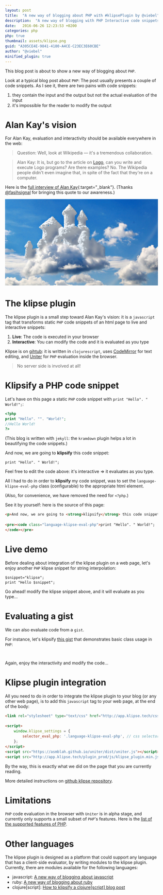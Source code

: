 ```yaml
---
layout: post
title:  "A new way of blogging about PHP with #klipsePlugin by @viebel"
description:  "A new way of blogging with PHP Interactive code snippets powered by the klipse plugin."
date:   2016-06-26 12:23:53 +0200
categories: php
php: true
thumbnail: assets/klipse.png
guid: "A305CE4E-9841-4180-A4CE-C23EC3E60CBE"
author: "@viebel"
minified_plugin: true
---
```


This blog post is about to show a new way of blogging about `PHP`.

Look at a typical blog post about `PHP`: The post usually presents a couple of code snippets. As I see it, there are two pains with code snippets:

1. they contain the input and the output but not the actual evaluation of the input
2. it's impossible for the reader to modify the output

# Alan Kay's vision

For Alan Kay, evaluation and interactivity should be available everywhere in the web:

>Question: Well, look at Wikipedia — it's a tremendous collaboration.

>Alan Kay: It is, but go to the article on [Logo](https://en.wikipedia.org/wiki/Logo_(programming_language)), can you write and execute Logo programs? Are there examples? No. The Wikipedia people didn't even imagine that, in spite of the fact that they're on a computer.

Here is the [full interview of Alan Kay](http://www.drdobbs.com/architecture-and-design/interview-with-alan-kay/240003442?pgno=2){:target="_blank"}. (Thanks [@fasihsignal](https://twitter.com/fasihsignal) for bringing this quote to our awareness.)

![dream](/assets/dream.jpg)

# The klipse plugin

The klipse plugin is a small step toward Alan Kay's vision: it is a `javascript` tag that transforms static `PHP` code snippets of an html page to live and interactive snippets:

1. **Live**: The code is executed in your browser
2. **Interactive**: You can modify the code and it is evaluated as you type

Klipse is on [gihtub](https://github.com/viebel/klipse): it is written in `clojurescript`, uses [CodeMirror](http://codemirror.net/) for text editing, and [Uniter](https://asmblah.github.io/uniter/) for `PHP` evaluation inside the browser. 

> No server side is involved at all!


# Klipsify a PHP code snippet

Let's have on this page a static `PHP` code snippet with `print "Hello". " World!";`:

~~~php
<?php
print "Hello". "". "World!";
//Hello World!
?>
~~~

(This blog is written with `jekyll`: the `kramdown` plugin helps a lot in beautifying the code snippets.)

And now, we are going to **klipsify** this code snippet:

~~~klipse-eval-php
print "Hello". " World!";
~~~

Feel free to edit the code above: it's interactive => it evaluates as you type.

All I had to do in order to **klipsify** my code snippet, was to set the `language-klipse-eval-php` class (configurable) to the appropriate html element.

(Also, for convenience, we have removed the need for `<?php`.)

See it by yourself: here is the source of this page:

~~~html
<p>And now, we are going to <strong>klipsify</strong> this code snippet:</p>

<pre><code class="language-klipse-eval-php">print "Hello". " World!";
</code></pre>
~~~


# Live demo

Before dealing about integration of the klipse plugin on a web page, let's enjoy another `PHP` klipse snippet for string interpolation:

~~~klipse-eval-php
$snippet="klipse";
print "Hello $snippet";
~~~

Go ahead! modify the klipse snippet above, and it will evaluate as you type...

# Evaluating a gist

We can also evaluate code from a `gist`.

For instance, let's klipsify [this gist](https://gist.github.com/viebel/0f0934176da071ce4d9b8f488f246f24) that demonstrates basic class usage in `PHP`:

<pre>
<div class="language-klipse-eval-php" data-gist-id="viebel/0f0934176da071ce4d9b8f488f246f24"></div>
</pre>

Again, enjoy the interactivity and modify the code...

# Klipse plugin integration

All you need to do in order to integrate the klipse plugin to your blog (or any other web page), is to add this `javascript` tag to your web page, at the end of the body:

~~~html
<link rel="stylesheet" type="text/css" href="http://app.klipse.tech/css/codemirror.css">

<script>
    window.klipse_settings = {
        selector_eval_php: '.language-klipse-eval-php', // css selector for the html elements you want to klipsify
    };
</script>
<script src="https://asmblah.github.io/uniter/dist/uniter.js"></script>
<script src="http://app.klipse.tech/plugin_prod/js/klipse_plugin.min.js"></script>
~~~

By the way, this is exactly what we did on the page that you are currently reading.

More detailed instructions on [github klipse repository](https://github.com/viebel/klipse).

# Limitations

`PHP` code evaluation in the browser with `Uniter` is in alpha stage, and currently only supports a small subset of `PHP`'s features. Here is the [list of the supported features of PHP](https://github.com/asmblah/uniter#features).



# Other languages

The klipse plugin is designed as a platform that could support any language that has a client-side evaluator, by writing modules to the klipse plugin. Currently, there are modules available for the following languages: 

- javascript: [A new way of blogging about javascript](http://blog.klipse.tech/javascript/2016/06/20/blog-javascript.html)
- ruby: [A new way of blogging about ruby](http://blog.klipse.tech/ruby/2016/06/20/blog-ruby.html)
- clojure[script]: [How to klipsify a clojure[script] blog post](http://blog.klipse.tech/clojure/2016/06/07/klipse-plugin-tuto.html)


